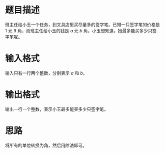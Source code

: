 # 题目描述
班主任给小玉一个任务，到文具店里买尽量多的签字笔。已知一只签字笔的价格是 $1$ 元 $9$ 角，而班主任给小玉的钱是 $a$ 元 $b$ 角，小玉想知道，她最多能买多少只签字笔呢。

# 输入格式
输入只有一行两个整数，分别表示 $a$ 和 $b$。

# 输出格式
输出一行一个整数，表示小玉最多能买多少只签字笔。

# 思路
将所有的单位转换为角，然后用除法即可。